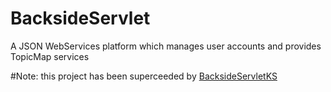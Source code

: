 # BacksideServlet
A JSON WebServices platform which manages user accounts and provides TopicMap services

#Note: this project has been superceeded by [BacksideServletKS](BacksideServletKS "https://github.com/KnowledgeGarden/BacksideServletKS")
